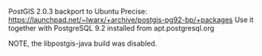 PostGIS 2.0.3 backport to Ubuntu Precise: https://launchpad.net/~lwarx/+archive/postgis-pg92-bp/+packages
Use it together with PostgreSQL 9.2 installed from apt.postgresql.org

NOTE, the libpostgis-java build was disabled.

